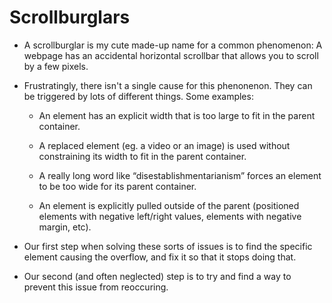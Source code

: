 # Scrollburglars

- A scrollburglar is my cute made-up name for a common phenomenon: A webpage has an accidental horizontal scrollbar that allows you to scroll by a few pixels.

- Frustratingly, there isn't a single cause for this phenonenon. They can be triggered by lots of different things. Some examples:

	-   An element has an explicit width that is too large to fit in the parent container.
	    
	-   A replaced element (eg. a video or an image) is used without constraining its width to fit in the parent container.
	    
	-   A really long word like “disestablishmentarianism” forces an element to be too wide for its parent container.
	    
	-   An element is explicitly pulled outside of the parent (positioned elements with negative left/right values, elements with negative margin, etc).
    

- Our first step when solving these sorts of issues is to find the specific element causing the overflow, and fix it so that it stops doing that.

- Our second (and often neglected) step is to try and find a way to prevent this issue from reoccuring.